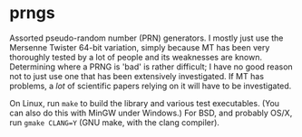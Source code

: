 # prngs
Assorted pseudo-random number (PRN) generators.  I mostly just use the
Mersenne Twister 64-bit variation,  simply because MT has been very
thoroughly tested by a lot of people and its weaknesses are known.
Determining where a PRNG is 'bad' is rather difficult;  I have no
good reason not to just use one that has been extensively investigated.
If MT has problems,  a _lot_ of scientific papers relying on it will
have to be investigated.

On Linux,  run `make` to build the library and various test executables.
(You can also do this with MinGW under Windows.)  For BSD,  and probably
OS/X,  run `gmake CLANG=Y` (GNU make,  with the clang compiler).
